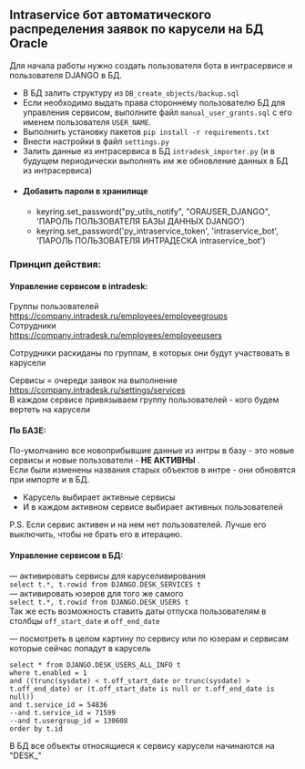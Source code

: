 ## Intraservice бот автоматического распределения заявок по карусели на БД Oracle

Для начала работы нужно создать пользователя бота в интрасервисе и пользователя DJANGO в БД.  
* В БД залить структуру из `DB_create_objects/backup.sql`  
* Если необходимо выдать права стороннему пользователю БД для управления сервисом, выполните файл `manual_user_grants.sql` с его именем пользователя `USER_NAME`.   
* Выполнить установку пакетов ```pip install -r requirements.txt```
* Внести настройки в файл `settings.py`
* Залить данные из интрасервиса в БД `intradesk_importer.py` (и в будущем периодически выполнять им же обновление данных в БД из интрасервиса)
- #### Добавить пароли в хранилище
  + keyring.set_password("py_utils_notify", "ORAUSER_DJANGO", 'ПАРОЛЬ ПОЛЬЗОВАТЕЛЯ БАЗЫ ДАННЫХ DJANGO')
  * keyring.set_password('py_intraservice_token', 'intraservice_bot', 'ПАРОЛЬ ПОЛЬЗОВАТЕЛЯ ИНТРАДЕСКА intraservice_bot')

### Принцип действия:

#### Управление сервисом в intradesk:  
Группы пользователей  
https://company.intradesk.ru/employees/employeegroups  
Сотрудники  
https://company.intradesk.ru/employees/employeeusers  

Сотрудники раскиданы по группам, в которых они будут участвовать в карусели

Сервисы = очереди заявок на выполнение  
https://company.intradesk.ru/settings/services  
В каждом сервисе привязываем группу пользователей - кого будем вертеть на карусели


#### По БАЗЕ:
По-умолчанию все новоприбывшие данные из интры в базу - это новые сервисы и новые пользователи - **НЕ АКТИВНЫ** .  
Если были изменены названия старых объектов в интре - они обновятся при импорте и в БД.

* Карусель выбирает активные сервисы  
* И в каждом активном сервисе выбирает активных пользователей

P.S. Если сервис активен и на нем нет пользователей. Лучше его выключить, чтобы не брать его в итерацию.

#### Управление сервисом в БД:
— активировать сервисы для каруселивирования  
```select t.*, t.rowid from DJANGO.DESK_SERVICES t```  
— активировать юзеров для того же самого  
```select t.*, t.rowid from DJANGO.DESK_USERS t```  
Так же есть возможность ставить даты отпуска пользователям в столбцы ```off_start_date``` и ```off_end_date```

— посмотреть в целом картину по сервису или по юзерам и сервисам которые сейчас попадут в карусель  
```
select * from DJANGO.DESK_USERS_ALL_INFO t
where t.enabled = 1
and ((trunc(sysdate) < t.off_start_date or trunc(sysdate) > t.off_end_date) or (t.off_start_date is null or t.off_end_date is null))
and t.service_id = 54836
--and t.service_id = 71599
--and t.usergroup_id = 130608
order by t.id
```

В БД все объекты относящиеся к сервису карусели начинаются на "DESK_"